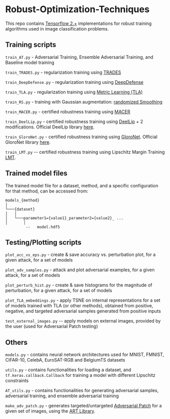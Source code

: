 # Robust-Optimization-Techniques
This repo contains [Tensorflow 2.+](https://www.tensorflow.org/) implementations for robust training algorithms used in image classification problems.

## Training scripts
``train_AT.py`` - Adversarial Training, Ensemble Adversarial Training, and Baseline model training

``train_TRADES.py`` - regularization training using [TRADES](http://proceedings.mlr.press/v97/zhang19p/zhang19p.pdf)

``train_DeepDefense.py`` - regularization training using [DeepDefense](https://proceedings.neurips.cc/paper/2018/hash/8f121ce07d74717e0b1f21d122e04521-Abstract.html)

``train_TLA.py`` - regularization training using [Metric Learning (TLA)](https://proceedings.neurips.cc/paper/2019/hash/c24cd76e1ce41366a4bbe8a49b02a028-Abstract.html)

``train_RS.py`` - training with Gaussian augmentation: [randomized Smoothing](https://proceedings.mlr.press/v97/cohen19c.html)

``train_MACER.py`` - certified robustness training using [MACER](https://arxiv.org/abs/2001.02378)

``train_DeelLip.py`` - certified robustness training using [DeelLip](https://openaccess.thecvf.com/content/CVPR2021/html/Serrurier_Achieving_Robustness_in_Classification_Using_Optimal_Transport_With_Hinge_Regularization_CVPR_2021_paper.html) + 2 modifications. Official DeelLip library [here](https://github.com/deel-ai/deel-lip).

``train_GloroNet.py`` - certified robustness training using [GloroNet](https://arxiv.org/pdf/2102.08452.pdf). Official GloroNet library [here](https://github.com/klasleino/gloro).

``train_LMT.py`` -- certified robustness training using Lipschitz Margin Training [LMT](https://proceedings.neurips.cc/paper/2018/hash/485843481a7edacbfce101ecb1e4d2a8-Abstract.html).

## Trained model files 
The trained model file for a dataset, method, and a specific configuration for that method, can be accessed from:
```
models_{method}  
│
└───{dataset}
│   │
│   └───parameter1={value1}_parameter2={value2}_ ...
│       │
         --   model.hdf5
```
## Testing/Plotting scripts

``plot_acc_vs_eps.py`` - create & save accuracy vs. perturbation plot, for a given attack, for a set of models

``plot_adv_samples.py`` - attack and plot adversarial examples, for a given attack, for a set of models

``plot_perturb_hist.py`` - create & save histograms for the magnitude of perturbation, for a given attack, for a set of models

``plot_TLA_embeddings.py`` - apply TSNE on internal representations for a set of models trained with TLA (or other methods), obtained from positive, negative, and targeted adversarial samples generated from positive inputs 

``test_external_images.py`` -- apply models on external images, provided by the user (used for Adversarial Patch testing)

## Others

``models.py`` - contains neural network architectures used for MNIST, FMNIST, CIFAR-10, CelebA, EuroSAT-RGB and BelgiumTS datasets

``utils.py`` - contains functionalities for loading a dataset, and ``tf.keras.callback.Callback`` for training a model with different Lipschitz constraints

``AT_utils.py`` - contains functionalities for generating adversarial samples, adversarial training, and ensemble adversarial training

``make_adv_patch.py`` - generates targeted/untargeted [Adversarial Patch](https://arxiv.org/pdf/1712.09665.pdf) for a given set of images, using the [ART Library](https://github.com/Trusted-AI/adversarial-robustness-toolbox).

